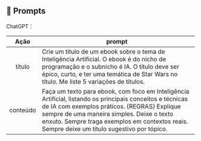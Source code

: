 ## 🧠 Prompts

ChatGPT：

|   Ação   | prompt                                                                                                                                                                                                                                                                        |
| :------: | ----------------------------------------------------------------------------------------------------------------------------------------------------------------------------------------------------------------------------------------------------------------------------- |
|  título  | Crie um título de um ebook sobre o tema de Inteligência Artificial. O ebook é do nicho de programação e o subnicho é IA. O título deve ser épico, curto, e ter uma temática de Star Wars no título. Me liste 5 variações de títulos.                                             |
| conteúdo | Faça um texto para ebook, com foco em Inteligência Artificial, listando os principais conceitos e técnicas de IA com exemplos práticos. {REGRAS} Explique sempre de uma maneira simples. Deixe o texto enxuto. Sempre traga exemplos em contextos reais. Sempre deixe um título sugestivo por tópico. |
